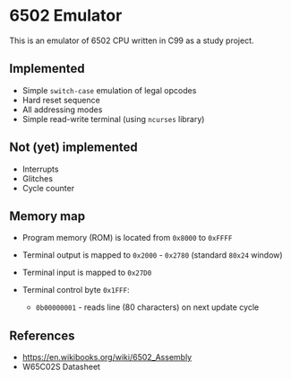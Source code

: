 # 6502 Emulator

This is an emulator of 6502 CPU written in C99 as a study project.

## Implemented

* Simple `switch-case` emulation of legal opcodes
* Hard reset sequence
* All addressing modes
* Simple read-write terminal (using `ncurses` library)

## Not (yet) implemented

* Interrupts
* Glitches
* Cycle counter

## Memory map

* Program memory (ROM) is located from `0x8000` to `0xFFFF`
* Terminal output is mapped to `0x2000` - `0x2780` (standard `80x24` window)
* Terminal input is mapped to `0x27D0`
* Terminal control byte `0x1FFF`:

    * `0b00000001` - reads line (80 characters) on next update cycle

## References

* https://en.wikibooks.org/wiki/6502_Assembly
* W65C02S Datasheet